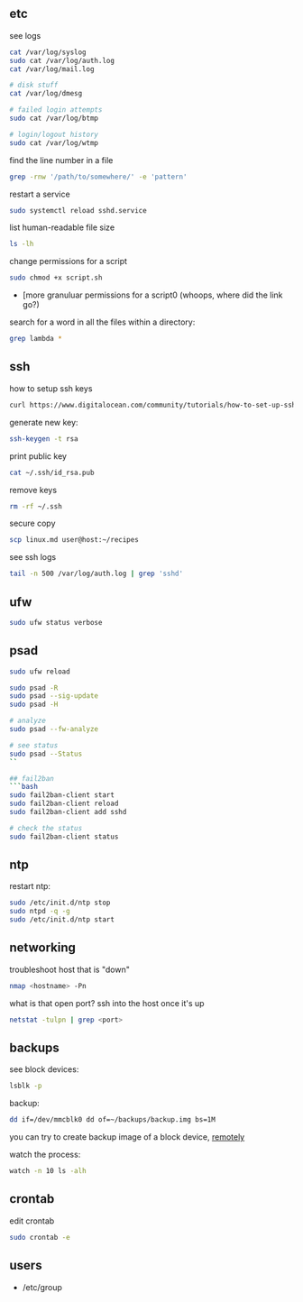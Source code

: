 

## etc
see logs
```bash
cat /var/log/syslog
sudo cat /var/log/auth.log
cat /var/log/mail.log

# disk stuff
cat /var/log/dmesg

# failed login attempts
sudo cat /var/log/btmp

# login/logout history
sudo cat /var/log/wtmp
```

find the line number in a file
```bash
grep -rnw '/path/to/somewhere/' -e 'pattern'
```

restart a service
```bash
sudo systemctl reload sshd.service
```

list human-readable file size
```bash
ls -lh
```

change permissions for a script
```bash
sudo chmod +x script.sh
```

- [more granuluar permissions for a script0 (whoops, where did the link go?)

search for a word in all the files within a directory:
```bash
grep lambda *
```


## ssh
how to setup ssh keys
```bash
curl https://www.digitalocean.com/community/tutorials/how-to-set-up-ssh-keys-2
```

generate new key:
```bash
ssh-keygen -t rsa
```

print public key
```bash
cat ~/.ssh/id_rsa.pub
```
remove keys
```bash
rm -rf ~/.ssh 
```
secure copy
```bash
scp linux.md user@host:~/recipes
```

see ssh logs
```bash
tail -n 500 /var/log/auth.log | grep 'sshd'
```

## ufw
```bash
sudo ufw status verbose
```

## psad
```bash
sudo ufw reload

sudo psad -R
sudo psad --sig-update
sudo psad -H

# analyze
sudo psad --fw-analyze

# see status
sudo psad --Status
``

## fail2ban
```bash
sudo fail2ban-client start
sudo fail2ban-client reload
sudo fail2ban-client add sshd

# check the status
sudo fail2ban-client status
```

## ntp
restart ntp:
```bash
sudo /etc/init.d/ntp stop
sudo ntpd -q -g
sudo /etc/init.d/ntp start
```

## networking
troubleshoot host that is "down"
```bash
nmap <hostname> -Pn
```

what is that open port? ssh into the host once it's up
```bash
netstat -tulpn | grep <port>
```

## backups
see block devices:
```bash
lsblk -p
```

backup:
```bash
dd if=/dev/mmcblk0 dd of=~/backups/backup.img bs=1M
```
you can try to create backup image of a block device, [remotely](https://www.it-react.com/index.php/2020/02/02/backup-your-raspberry-pi-remotely/)

watch the process:
```bash
watch -n 10 ls -alh
```

## crontab
edit crontab
```bash
sudo crontab -e
```

## users
- /etc/group

